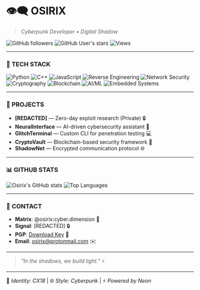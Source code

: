 # 👁️‍🗨️ OSIRIX  
> *Cyberpunk Developer • Digital Shadow*  

![GitHub followers](https://img.shields.io/github/followers/Osirix?style=for-the-badge&color=00ff00&label=Followers&logo=github)
![GitHub User's stars](https://img.shields.io/github/stars/Osirix?style=for-the-badge&color=ff00ff&label=Stars&logo=github)
![Views](https://komarev.com/ghpvc/?username=Osirix&style=for-the-badge&color=00ffff&label=Profile+Views)

---

### 🔧 **TECH STACK**  
![Python](https://img.shields.io/badge/Python-000?style=flat&logo=python&logoColor=ffdd54)
![C++](https://img.shields.io/badge/C++-000?style=flat&logo=c%2B%2B&logoColor=00599C)
![JavaScript](https://img.shields.io/badge/JavaScript-000?style=flat&logo=javascript&logoColor=F7DF1E)
![Reverse Engineering](https://img.shields.io/badge/Reverse_Engineering-000?style=flat&logo=radar&logoColor=white)
![Network Security](https://img.shields.io/badge/Network_Security-000?style=flat&logo=shield&logoColor=blue)
![Cryptography](https://img.shields.io/badge/Cryptography-000?style=flat&logo=key&logoColor=gold)
![Blockchain](https://img.shields.io/badge/Blockchain-000?style=flat&logo=blockchain&logoColor=green)
![AI/ML](https://img.shields.io/badge/AI/ML-000?style=flat&logo=ai&logoColor=orange)
![Embedded Systems](https://img.shields.io/badge/Embedded_Systems-000?style=flat&logo=chip&logoColor=red)

---

### 🚀 **PROJECTS**  
- **[REDACTED]** — Zero-day exploit research (Private) 🔒  
- **NeuralInterface** — AI-driven cybersecurity assistant 🤖  
- **GlitchTerminal** — Custom CLI for penetration testing 💻  
- **CryptoVault** — Blockchain-based security framework 🔐  
- **ShadowNet** — Encrypted communication protocol 🌐  

---

### 📊 **GITHUB STATS**  
![Osirix's GitHub stats](https://github-readme-stats.vercel.app/api?username=Osirix&show_icons=true&theme=radical&bg_color=000000&text_color=00ff00&title_color=ff00ff&icon_color=00ffff)
![Top Languages](https://github-readme-stats.vercel.app/api/top-langs/?username=Osirix&layout=compact&theme=radical&bg_color=000000&text_color=00ff00&title_color=ff00ff)

---

### 📡 **CONTACT**  
- **Matrix**: @osirix:cyber.dimension 📡  
- **Signal**: [REDACTED] 🔒  
- **PGP**: [Download Key](https://...) 🔑  
- **Email**: osirix@protonmail.com ✉️  

---

> *"In the shadows, we build light."* ⚡

---

🔐 *Identity: CX18* | 🌐 *Style: Cyberpunk* | ⚡ *Powered by Neon*